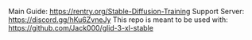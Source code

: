 Main Guide: https://rentry.org/Stable-Diffusion-Training
Support Server: https://discord.gg/hKu6ZvneJy
This repo is meant to be used with: https://github.com/Jack000/glid-3-xl-stable